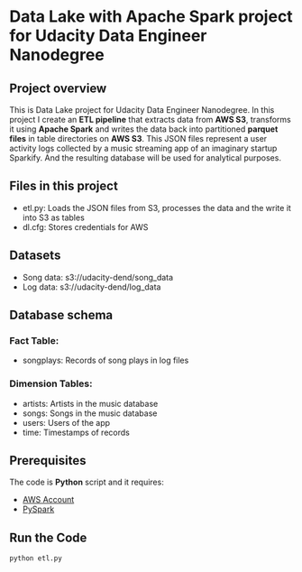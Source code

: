 # Data Lake with Apache Spark project for Udacity Data Engineer Nanodegree

## Project overview
This is Data Lake project for Udacity Data Engineer Nanodegree. In this project I create an **ETL pipeline** that extracts data from **AWS S3**, transforms it using **Apache Spark** and writes the data back into partitioned **parquet files** in table directories on **AWS S3**.  This JSON files represent a user activity logs collected by a music streaming app of an imaginary startup Sparkify. And the resulting database will be used for analytical purposes.

## Files in this project
* etl.py: Loads the JSON files from S3, processes the data and the write it into S3 as tables
* dl.cfg: Stores credentials for AWS

## Datasets

* Song data: s3://udacity-dend/song_data
* Log data: s3://udacity-dend/log_data

## Database schema

### Fact Table:
* songplays: Records of song plays in log files 

### Dimension Tables:
* artists: Artists in the music database
* songs: Songs in the music database
* users: Users of the app
* time: Timestamps of records

## Prerequisites
The code is **Python** script and it requires:

* [AWS Account](https://aws.amazon.com/)
* [PySpark](https://spark.apache.org/)

## Run the Code

`python etl.py`
